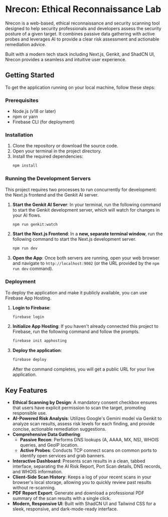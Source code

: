 # Nrecon: Ethical Reconnaissance Lab

Nrecon is a web-based, ethical reconnaissance and security scanning tool designed to help security professionals and developers assess the security posture of a given target. It combines passive data gathering with active probes and leverages AI to provide a clear risk assessment and actionable remediation advice.

Built with a modern tech stack including Next.js, Genkit, and ShadCN UI, Nrecon provides a seamless and intuitive user experience.

## Getting Started

To get the application running on your local machine, follow these steps:

### Prerequisites

- Node.js (v18 or later)
- npm or yarn
- Firebase CLI (for deployment)

### Installation

1.  Clone the repository or download the source code.
2.  Open your terminal in the project directory.
3.  Install the required dependencies:
    ```bash
    npm install
    ```

### Running the Development Servers

This project requires two processes to run concurrently for development: the Next.js frontend and the Genkit AI server.

1.  **Start the Genkit AI Server**:
    In your terminal, run the following command to start the Genkit development server, which will watch for changes in your AI flows.
    ```bash
    npm run genkit:watch
    ```

2.  **Start the Next.js Frontend**:
    In a **new, separate terminal window**, run the following command to start the Next.js development server.
    ```bash
    npm run dev
    ```

3.  **Open the App**:
    Once both servers are running, open your web browser and navigate to `http://localhost:9002` (or the URL provided by the `npm run dev` command).

### Deployment

To deploy the application and make it publicly available, you can use Firebase App Hosting.

1.  **Login to Firebase**:
    ```bash
    firebase login
    ```

2.  **Initialize App Hosting**: If you haven't already connected this project to Firebase, run the following command and follow the prompts.
    ```bash
    firebase init apphosting
    ```

3.  **Deploy the application**:
    ```bash
    firebase deploy
    ```
    After the command completes, you will get a public URL for your live application.

## Key Features

*   **Ethical Scanning by Design**: A mandatory consent checkbox ensures that users have explicit permission to scan the target, promoting responsible use.
*   **AI-Powered Risk Analysis**: Utilizes Google's Gemini model via Genkit to analyze scan results, assess risk levels for each finding, and provide concise, actionable remediation suggestions.
*   **Comprehensive Data Gathering**:
    *   **Passive Recon**: Performs DNS lookups (A, AAAA, MX, NS), WHOIS queries, and GeoIP location.
    *   **Active Probes**: Conducts TCP connect scans on common ports to identify open services and grab banners.
*   **Interactive Dashboard**: Presents scan results in a clean, tabbed interface, separating the AI Risk Report, Port Scan details, DNS records, and WHOIS information.
*   **Client-Side Scan History**: Keeps a log of your recent scans in your browser's local storage, allowing you to quickly review past results without re-scanning.
*   **PDF Report Export**: Generate and download a professional PDF summary of the scan results with a single click.
*   **Modern, Responsive UI**: Built with ShadCN UI and Tailwind CSS for a sleek, responsive, and dark-mode-ready interface.
